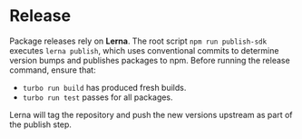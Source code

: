 # Release

Package releases rely on **Lerna**. The root script `npm run publish-sdk`
executes `lerna publish`, which uses conventional commits to determine version
bumps and publishes packages to npm. Before running the release command, ensure
that:

- `turbo run build` has produced fresh builds.
- `turbo run test` passes for all packages.

Lerna will tag the repository and push the new versions upstream as part of the
publish step.
